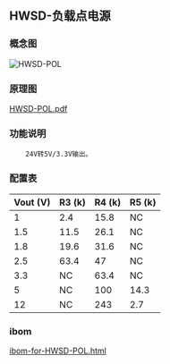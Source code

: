 ## HWSD-负载点电源

### 概念图

![HWSD-POL](HWSD-POL.PNG)

### 原理图

 [HWSD-POL.pdf](HWSD-POL.pdf) 

### 功能说明

		24V转5V/3.3V输出。

### 配置表

| Vout (V) | R3 (k) | R4 (k) | R5 (k) |
| -------- | ------ | ------ | ------ |
| 1        | 2.4    | 15.8   | NC     |
| 1.5      | 11.5   | 26.1   | NC     |
| 1.8      | 19.6   | 31.6   | NC     |
| 2.5      | 63.4   | 47     | NC     |
| 3.3      | NC     | 63.4   | NC     |
| 5        | NC     | 100    | 14.3   |
| 12       | NC     | 243    | 2.7    |

### ibom

 [ibom-for-HWSD-POL.html](ibom-for-HWSD-POL.html) 

